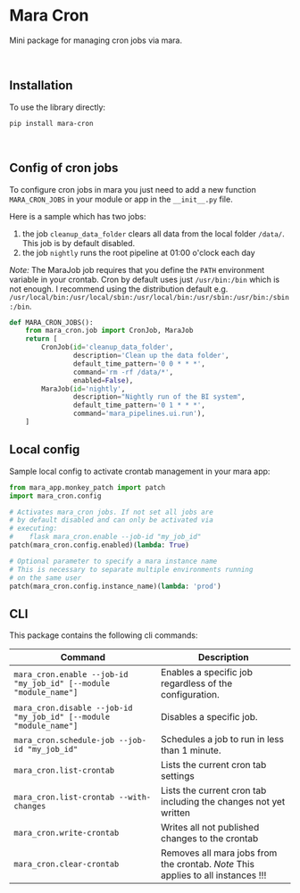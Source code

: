 # Mara Cron

Mini package for managing cron jobs via mara.

&nbsp;

## Installation

To use the library directly:

```
pip install mara-cron
```

&nbsp;

## Config of cron jobs

To configure cron jobs in mara you just need to add a new function `MARA_CRON_JOBS`
in your module or app in the `__init__.py` file.

Here is a sample which has two jobs:
1. the job `cleanup_data_folder` clears all data from the local folder `/data/`. This job is by default disabled.
2. the job `nightly` runs the root pipeline at 01:00 o'clock each day

_Note:_ The MaraJob job requires that you define the `PATH` environment variable in your crontab. Cron by default uses just `/usr/bin:/bin` which is not enough. I recommend using the distribution default e.g. `/usr/local/bin:/usr/local/sbin:/usr/local/bin:/usr/sbin:/usr/bin:/sbin:/bin`.

```python
def MARA_CRON_JOBS():
    from mara_cron.job import CronJob, MaraJob
    return [
        CronJob(id='cleanup_data_folder',
                description='Clean up the data folder',
                default_time_pattern='0 0 * * *',
                command='rm -rf /data/*',
                enabled=False),
        MaraJob(id='nightly',
                description="Nightly run of the BI system",
                default_time_pattern='0 1 * * *',
                command='mara_pipelines.ui.run'),
    ]
```

## Local config

Sample local config to activate crontab management in your mara app:

```python
from mara_app.monkey_patch import patch
import mara_cron.config

# Activates mara_cron jobs. If not set all jobs are
# by default disabled and can only be activated via
# executing:
#    flask mara_cron.enable --job-id "my_job_id"
patch(mara_cron.config.enabled)(lambda: True)

# Optional parameter to specify a mara instance name
# This is necessary to separate multiple environments running
# on the same user
patch(mara_cron.config.instance_name)(lambda: 'prod')
```

## CLI

This package contains the following cli commands:

| Command        | Description
| -------------- | --------------
| `mara_cron.enable --job-id "my_job_id" [--module "module_name"]` | Enables a specific job regardless of the configuration.
| `mara_cron.disable --job-id "my_job_id" [--module "module_name"]` | Disables a specific job.
| `mara_cron.schedule-job --job-id "my_job_id"` | Schedules a job to run in less than 1 minute.
| `mara_cron.list-crontab` | Lists the current cron tab settings
| `mara_cron.list-crontab --with-changes` | Lists the current cron tab including the changes not yet written
| `mara_cron.write-crontab` | Writes all not published changes to the crontab
| `mara_cron.clear-crontab` | Removes all mara jobs from the crontab. *Note* This applies to all instances !!!
